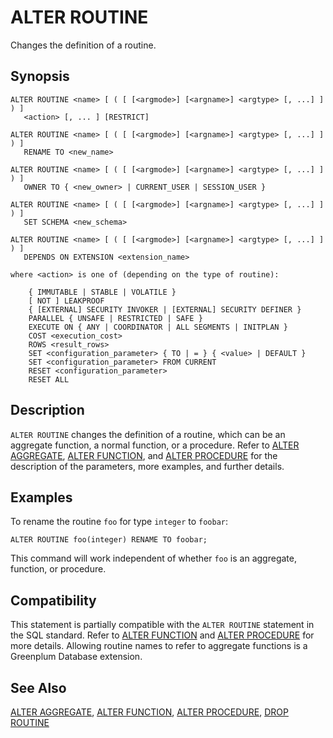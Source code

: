 # ALTER ROUTINE

Changes the definition of a routine.

## Synopsis

``` {#sql_command_synopsis}
ALTER ROUTINE <name> [ ( [ [<argmode>] [<argname>] <argtype> [, ...] ] ) ] 
   <action> [, ... ] [RESTRICT]

ALTER ROUTINE <name> [ ( [ [<argmode>] [<argname>] <argtype> [, ...] ] ) ]
   RENAME TO <new_name>

ALTER ROUTINE <name> [ ( [ [<argmode>] [<argname>] <argtype> [, ...] ] ) ]
   OWNER TO { <new_owner> | CURRENT_USER | SESSION_USER }

ALTER ROUTINE <name> [ ( [ [<argmode>] [<argname>] <argtype> [, ...] ] ) ]
   SET SCHEMA <new_schema>

ALTER ROUTINE <name> [ ( [ [<argmode>] [<argname>] <argtype> [, ...] ] ) ]
   DEPENDS ON EXTENSION <extension_name>

where <action> is one of (depending on the type of routine):

    { IMMUTABLE | STABLE | VOLATILE }
    [ NOT ] LEAKPROOF
    { [EXTERNAL] SECURITY INVOKER | [EXTERNAL] SECURITY DEFINER }
    PARALLEL { UNSAFE | RESTRICTED | SAFE }
    EXECUTE ON { ANY | COORDINATOR | ALL SEGMENTS | INITPLAN }
    COST <execution_cost>
    ROWS <result_rows>
    SET <configuration_parameter> { TO | = } { <value> | DEFAULT }
    SET <configuration_parameter> FROM CURRENT
    RESET <configuration_parameter>
    RESET ALL
```

## Description

`ALTER ROUTINE` changes the definition of a routine, which can be an aggregate function, a normal function, or a procedure. Refer to [ALTER AGGREGATE](/docs/sql-statements/sql-statement-alter-aggregate.md), [ALTER FUNCTION](/docs/sql-statements/sql-statement-alter-function.md), and [ALTER PROCEDURE](/docs/sql-statements/sql-statement-alter-procedure.md) for the description of the parameters, more examples, and further details.


## Examples

To rename the routine `foo` for type `integer` to `foobar`:

```
ALTER ROUTINE foo(integer) RENAME TO foobar;
```

This command will work independent of whether `foo` is an aggregate, function, or procedure.

## Compatibility

This statement is partially compatible with the `ALTER ROUTINE` statement in the SQL standard. Refer to [ALTER FUNCTION](/docs/sql-statements/sql-statement-alter-function.md) and [ALTER PROCEDURE](/docs/sql-statements/sql-statement-alter-procedure.md) for more details. Allowing routine names to refer to aggregate functions is a Greenplum Database extension.

## See Also

[ALTER AGGREGATE](/docs/sql-statements/sql-statement-alter-aggregate.md), [ALTER FUNCTION](/docs/sql-statements/sql-statement-alter-function.md), [ALTER PROCEDURE](/docs/sql-statements/sql-statement-alter-procedure.md), [DROP ROUTINE](/docs/sql-statements/sql-statement-drop-routine.md)



